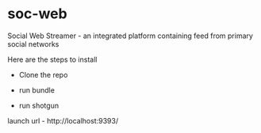 soc-web
=======

Social Web Streamer - an integrated platform containing feed from primary social networks

Here are the steps to install

- Clone the repo

- run bundle

- run shotgun

launch url - http://localhost:9393/


